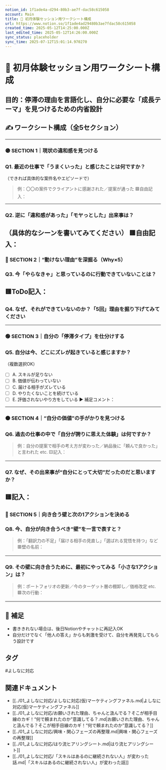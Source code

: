 ```yaml
---
notion_id: 1f1ade4a-d294-80b3-ae7f-dac58c615058
account: Main
title: 📝 初月体験セッション用ワークシート構成
url: https://www.notion.so/1f1ade4ad29480b3ae7fdac58c615058
created_time: 2025-05-12T14:25:00.000Z
last_edited_time: 2025-05-12T14:26:00.000Z
sync_status: placeholder
sync_time: 2025-07-12T15:01:14.970270
---
```

# 📝 初月体験セッション用ワークシート構成

**目的：停滞の理由を言語化し、自分に必要な「成長テーマ」を見つけるための内省設計**
---
## ✍️ ワークシート構成（全5セクション）
---
### 🟣 SECTION 1｜現状の違和感を見つける
### Q1. 最近の仕事で「うまくいった」と感じたことは何ですか？
（できれば具体的な案件名やエピソードで）
> 例：〇〇の案件でクライアントに感謝された／提案が通った
🟩自由記入：
---
### Q2. 逆に「違和感があった」「モヤっとした」出来事は？
（具体的なシーンを書いてみてください）
🟥自由記入：
---
### 🔵 SECTION 2｜“動けない理由”を深掘る（Why×5）
### Q3. 今「やらなきゃ」と思っているのに行動できていないことは？
🟨ToDo記入：
---
### Q4. なぜ、それができていないのか？「5回」理由を掘り下げてみてください
---
### 🟢 SECTION 3｜自分の「停滞タイプ」を仕分けする
### Q5. 自分は今、どこにズレが起きていると感じますか？
（複数選択OK）
- [ ] A. スキルが足りない
- [ ] B. 価値が伝わっていない
- [ ] C. 届ける相手がズレている
- [ ] D. やりたくないことを続けている
- [ ] E. 評価されないやり方をしている
▶ 補足コメント：
---
### 🟠 SECTION 4｜“自分の価値”の手がかりを見つける
### Q6. 過去の仕事の中で「自分が誇りに思えた体験」は何ですか？
> 例：自分の提案で相手の考え方が変わった／納品後に「頼んで良かった」と言われた etc.
🟨記入：
---
### Q7. なぜ、その出来事が“自分にとって大切”だったのだと思いますか？
🟨記入：
---
### 🔴 SECTION 5｜向き合う壁と次の1アクションを決める
### Q8. 今、自分が向き合うべき“壁”を一言で表すと？
> 例：「翻訳力の不足」「届ける相手の見直し」「選ばれる覚悟を持つ」など
🟥壁の名前：
---
### Q9. その壁に向き合うために、最初にやってみる「小さな1アクション」は？
> 例：ポートフォリオの更新／今のターゲット層の棚卸し／価格改定 etc.
🟩次の行動：
---
## 🧾 補足
- 書ききれない場合は、後日Notionやチャットに再記入OK
- 自分だけでなく「他人の答え」からも刺激を受けて、自分を再発見してもらう設計です

## タグ

#よしなに対応 

## 関連ドキュメント

- [[../01_よしなに対応/よしなに対応(仮)マーケティングファネル.md|よしなに対応(仮)マーケティングファネル]]
- [[../01_よしなに対応/お願いされた理由、ちゃんと汲んでる？そこが相手目線のカギ！“何で頼まれたのか”意識してる？.md|お願いされた理由、ちゃんと汲んでる？そこが相手目線のカギ！“何で頼まれたのか”意識してる？]]
- [[../01_よしなに対応/興味・関心フェーズの再整理.md|興味・関心フェーズの再整理]]
- [[../01_よしなに対応/はり流ヒアリングシート.md|はり流ヒアリングシート]]
- [[../01_よしなに対応/「スキルはあるのに継続されない人」が変わった話.md|「スキルはあるのに継続されない人」が変わった話]]
